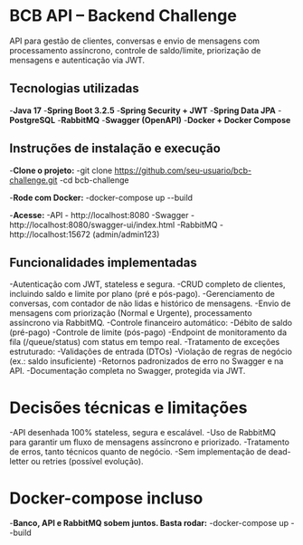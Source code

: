 # BCB API – Backend Challenge
API para gestão de clientes, conversas e envio de mensagens com processamento assíncrono, controle de saldo/limite, priorização de mensagens e autenticação via JWT.

## Tecnologias utilizadas
-**Java 17**
-**Spring Boot 3.2.5**
-**Spring Security + JWT**
-**Spring Data JPA**
-**PostgreSQL**
-**RabbitMQ**
-**Swagger (OpenAPI)**
-**Docker + Docker Compose**

## Instruções de instalação e execução
-**Clone o projeto:**
-git clone https://github.com/seu-usuario/bcb-challenge.git
-cd bcb-challenge

-**Rode com Docker:**
-docker-compose up --build

-**Acesse:**
-API - http://localhost:8080
-Swagger - http://localhost:8080/swagger-ui/index.html
-RabbitMQ - http://localhost:15672 (admin/admin123)

## Funcionalidades implementadas

-Autenticação com JWT, stateless e segura.
-CRUD completo de clientes, incluindo saldo e limite por plano (pré e pós-pago).
-Gerenciamento de conversas, com contador de não lidas e histórico de mensagens.
-Envio de mensagens com priorização (Normal e Urgente), processamento assíncrono via RabbitMQ.
-Controle financeiro automático:
  -Débito de saldo (pré-pago)
  -Controle de limite (pós-pago)
-Endpoint de monitoramento da fila (/queue/status) com status em tempo real.
-Tratamento de exceções estruturado:
  -Validações de entrada (DTOs)
  -Violação de regras de negócio (ex.: saldo insuficiente)
  -Retornos padronizados de erro no Swagger e na API.
-Documentação completa no Swagger, protegida via JWT.

# Decisões técnicas e limitações
-API desenhada 100% stateless, segura e escalável.
-Uso de RabbitMQ para garantir um fluxo de mensagens assíncrono e priorizado.
-Tratamento de erros, tanto técnicos quanto de negócio.
-Sem implementação de dead-letter ou retries (possível evolução).

# Docker-compose incluso
-**Banco, API e RabbitMQ sobem juntos. Basta rodar:**
-docker-compose up --build
